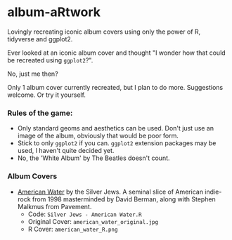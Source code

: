# album-aRtwork
Lovingly recreating iconic album covers using only the power of R, tidyverse and ggplot2.

Ever looked at an iconic album cover and thought "I wonder how that could be recreated using `ggplot2`?". 

No, just me then?

Only 1 album cover currently recreated, but I plan to do more. Suggestions welcome. Or try it yourself.

### Rules of the game:

*  Only standard geoms and aesthetics can be used. Don't just use an image of the album, obviously that would be poor form.
*  Stick to only `ggplot2` if you can. `ggplot2` extension packages may be used, I haven't quite decided yet.
*  No, the 'White Album' by The Beatles doesn't count.

### Album Covers

*  [American Water](https://pitchfork.com/reviews/albums/silver-jews-american-water/) by the Silver Jews. A seminal slice of American indie-rock from 1998 masterminded by David Berman, along with Stephen Malkmus from Pavement. 
    +  Code: `Silver Jews - American Water.R`
    +  Original Cover: `american_water_original.jpg`
    +  R Cover: `american_water_R.png`



